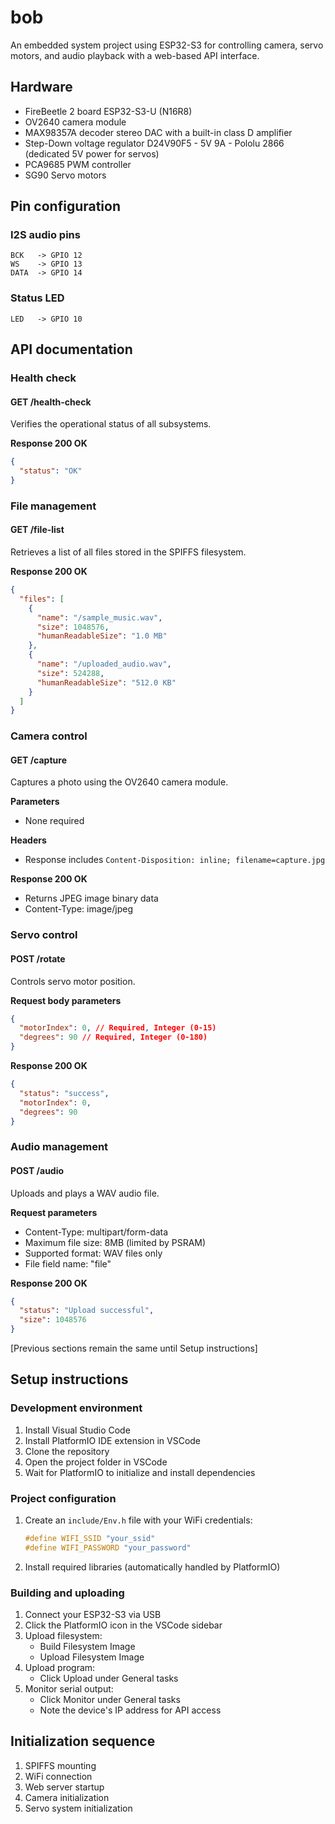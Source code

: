# bob

An embedded system project using ESP32-S3 for controlling camera, servo motors, and audio playback with a web-based API interface.

## Hardware

- FireBeetle 2 board ESP32-S3-U (N16R8)
- OV2640 camera module
- MAX98357A decoder stereo DAC with a built-in class D amplifier
- Step-Down voltage regulator D24V90F5 - 5V 9A - Pololu 2866 (dedicated 5V power for servos)
- PCA9685 PWM controller
- SG90 Servo motors

## Pin configuration

### I2S audio pins

```
BCK   -> GPIO 12
WS    -> GPIO 13
DATA  -> GPIO 14
```

### Status LED

```
LED   -> GPIO 10
```

## API documentation

### Health check

#### GET /health-check

Verifies the operational status of all subsystems.

**Response 200 OK**

```json
{
  "status": "OK"
}
```

### File management

#### GET /file-list

Retrieves a list of all files stored in the SPIFFS filesystem.

**Response 200 OK**

```json
{
  "files": [
    {
      "name": "/sample_music.wav",
      "size": 1048576,
      "humanReadableSize": "1.0 MB"
    },
    {
      "name": "/uploaded_audio.wav",
      "size": 524288,
      "humanReadableSize": "512.0 KB"
    }
  ]
}
```

### Camera control

#### GET /capture

Captures a photo using the OV2640 camera module.

**Parameters**

- None required

**Headers**

- Response includes `Content-Disposition: inline; filename=capture.jpg`

**Response 200 OK**

- Returns JPEG image binary data
- Content-Type: image/jpeg

### Servo control

#### POST /rotate

Controls servo motor position.

**Request body parameters**

```json
{
  "motorIndex": 0, // Required, Integer (0-15)
  "degrees": 90 // Required, Integer (0-180)
}
```

**Response 200 OK**

```json
{
  "status": "success",
  "motorIndex": 0,
  "degrees": 90
}
```

### Audio management

#### POST /audio

Uploads and plays a WAV audio file.

**Request parameters**

- Content-Type: multipart/form-data
- Maximum file size: 8MB (limited by PSRAM)
- Supported format: WAV files only
- File field name: "file"

**Response 200 OK**

```json
{
  "status": "Upload successful",
  "size": 1048576
}
```

[Previous sections remain the same until Setup instructions]

## Setup instructions

### Development environment

1. Install Visual Studio Code
2. Install PlatformIO IDE extension in VSCode
3. Clone the repository
4. Open the project folder in VSCode
5. Wait for PlatformIO to initialize and install dependencies

### Project configuration

1. Create an `include/Env.h` file with your WiFi credentials:

   ```cpp
   #define WIFI_SSID "your_ssid"
   #define WIFI_PASSWORD "your_password"
   ```

2. Install required libraries (automatically handled by PlatformIO)

### Building and uploading

1. Connect your ESP32-S3 via USB
2. Click the PlatformIO icon in the VSCode sidebar
3. Upload filesystem:
   - Build Filesystem Image
   - Upload Filesystem Image
4. Upload program:
   - Click Upload under General tasks
5. Monitor serial output:
   - Click Monitor under General tasks
   - Note the device's IP address for API access

## Initialization sequence

1. SPIFFS mounting
2. WiFi connection
3. Web server startup
4. Camera initialization
5. Servo system initialization
